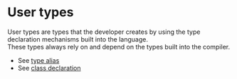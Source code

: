 # User types

User types are types that the developer creates by using the type declaration mechanisms built into the language. \
These types always rely on and depend on the types built into the compiler.



- See [type alias](12-TypeAlias.md)
- See [class declaration](../6-Classes/01-ClassSystem.md)
